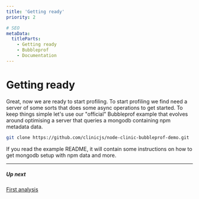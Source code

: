 ```yaml
---
title: 'Getting ready'
priority: 2

# SEO
metaData:
  titleParts:
    - Getting ready
    - Bubbleprof
    - Documentation
---
```


# Getting ready

Great, now we are ready to start profiling. To start profiling we find need a server of some sorts that does some async operations to get started. To keep things simple let's use our "official" Bubbleprof example that evolves around optimising a server that queries a mongodb containing npm metadata data.

```bash
git clone https://github.com/clinicjs/node-clinic-bubbleprof-demo.git
```

If you read the example README, it will contain some instructions on how to get mongodb setup with npm data and more.

---

##### Up next

[First analysis](/documentation/bubbleprof/03-first-analysis/)
